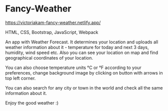 # Fancy-Weather

https://victoriakam-fancy-weather.netlify.app/

HTML, CSS, Bootstrap, JavaScript, Webpack

An app with Weather Forecast. It determines your location and uploads all weather information about it - temperature for today and next 3 days, humidity, wind speed etc. Also you can see your location on map and find geographical coordinates of your location.

You can also choose temperature units °C or °F according to your preferences, change background image by clicking on button with arrows in top left corner.

You can also search for any city or town in the world and check all the same information about it.

Enjoy the good weather :)
